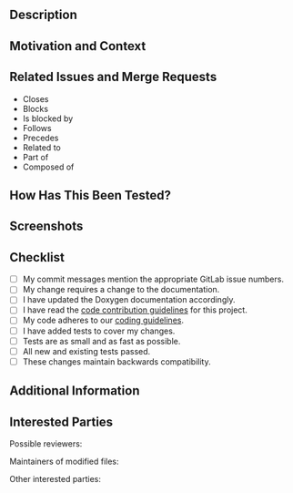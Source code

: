 <!---
Provide a general summary of your changes in the Title above. Use the prefix "WIP:" if this is a work-in-progress merge request.
-->

<!---
Note that anything between these delimiters is a comment that will not appear in the merge request description once created.
-->

<!---
Assignees:  If you know anyone who should likely handle bringing this merge request to completion or who should review it, select them from the Assignees drop-down on the right.
-->

<!---
Labels: Update the label of the issue(s) addressed by this merge request to "Under Review".
-->

## Description
<!--- Describe your changes in detail. -->

## Motivation and Context
<!--- Why is this change required?  What problem does it solve? -->

## Related Issues and Merge Requests
<!---
If applicable, let us know how this merge request is related to any other open issues or pull requests:
-->
* Closes
* Blocks
* Is blocked by
* Follows
* Precedes
* Related to
* Part of
* Composed of

## How Has This Been Tested?
<!---
Please describe in detail how you tested your changes.  Include details of your testing environment and the tests you ran to see how your change affects other areas of the code. Consider including configure, build, and test log files.
-->

## Screenshots
<!--- Not obligatory, but is there anything pertinent that everybody should see? -->

## Checklist
<!---
Go over all the following points, and put an `x` in all the boxes that apply. If you are unsure about any of these, please ask; we are here to help.
-->
- [ ] My commit messages mention the appropriate GitLab issue numbers.
- [ ] My change requires a change to the documentation.
- [ ] I have updated the Doxygen documentation accordingly.
- [ ] I have read the [code contribution guidelines](https://gitlab.lrz.de/baci/baci/blob/master/CONTRIBUTING.md) for this project.
- [ ] My code adheres to our [coding guidelines](https://gitlab.lrz.de/baci/baci/wikis/Baci-development-guidelines).
- [ ] I have added tests to cover my changes.
- [ ] Tests are as small and as fast as possible.
- [ ] All new and existing tests passed.
- [ ] These changes maintain backwards compatibility.

## Additional Information
<!--- Anything else your fellow developers need to know in evaluating this merge request? -->

## Interested Parties
<!---
If there's anyone you think should be looped in on this pull request, feel free to @mention them here. In particular, @mention possible reviewers as well as the maintainers of all the files you've touched.
-->

Possible reviewers:

Maintainers of modified files:

Other interested parties:


